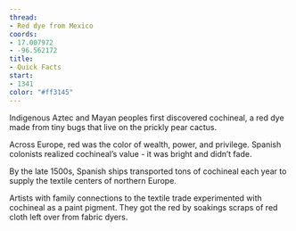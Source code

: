 ```yaml
---
thread:
- Red dye from Mexico
coords:
- 17.007972
- -96.562172
title:
- Quick Facts
start:
- 1341
color: "#ff3145"
---
```


Indigenous Aztec and Mayan peoples first discovered cochineal, a red dye made from tiny bugs that live on the prickly pear cactus.


Across Europe, red was the color of wealth, power, and privilege. Spanish colonists realized cochineal’s value -  it was bright and didn’t fade.


By the late 1500s, Spanish ships transported tons of cochineal each year to supply the textile centers of northern Europe.


Artists with family connections to the textile trade experimented with cochineal as a paint pigment. They got the red by soakings scraps of red cloth left over from fabric dyers.
